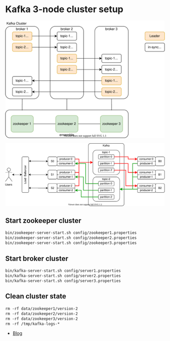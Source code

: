 # Kafka 3-node cluster setup

![architecture](kafka-cluster.svg)

![message-flow](kafka-cluster-topics.svg)

## Start zookeeper cluster
```
bin/zookeeper-server-start.sh config/zookeeper1.properties
bin/zookeeper-server-start.sh config/zookeeper2.properties
bin/zookeeper-server-start.sh config/zookeeper3.properties
```

## Start broker cluster
```
bin/kafka-server-start.sh config/server1.properties
bin/kafka-server-start.sh config/server2.properties
bin/kafka-server-start.sh config/server3.properties
```

## Clean cluster state
```
rm -rf data/zookeeper1/version-2
rm -rf data/zookeeper2/version-2
rm -rf data/zookeeper3/version-2
rm -rf /tmp/kafka-logs-*
```

* [Blog](https://medium.com/@kiranps11/kafka-and-zookeeper-multinode-cluster-setup-3511aef4a505)
